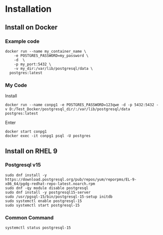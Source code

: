 
# Installation
## Install on Docker
### Example code
```
docker run --name my_container_name \
	-e POSTGRES_PASSWORD=my_password \
	-d  \
	-p my_port:5432 \
	-v my_dir:/var/lib/postgresql/data \
  postgres:latest
```
### My Code
Install
```
docker run --name conpg1 -e POSTGRES_PASSWORD=123qwe -d -p 5432:5432 -v D:/Test_Docker/postgresql_dir/:/var/lib/postgresql/data postgres:latest
```
Enter
```
docker start conpg1
docker exec -it conpg1 psql -U postgres
```
## Install on RHEL 9
### Postgresql v15
```
sudo dnf install -y https://download.postgresql.org/pub/repos/yum/reporpms/EL-9-x86_64/pgdg-redhat-repo-latest.noarch.rpm
sudo dnf -qy module disable postgresql
sudo dnf install -y postgresql15-server
sudo /usr/pgsql-15/bin/postgresql-15-setup initdb
sudo systemctl enable postgresql-15
sudo systemctl start postgresql-15
```
### Common Command
```
systemctl status postgresql-15
```
